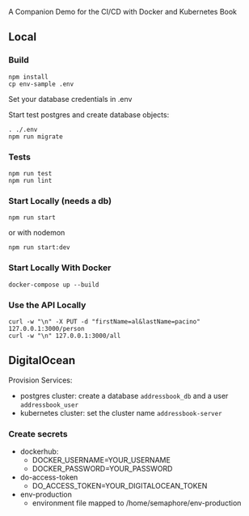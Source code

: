 A Companion Demo for the CI/CD with Docker and Kubernetes Book

## Local

### Build

    npm install
    cp env-sample .env

Set your database credentials in .env

Start test postgres and create database objects:

    . ./.env
    npm run migrate

### Tests

    npm run test
    npm run lint

### Start Locally (needs a db)

    npm run start

or with nodemon

    npm run start:dev

### Start Locally With Docker

    docker-compose up --build

### Use the API Locally

    curl -w "\n" -X PUT -d "firstName=al&lastName=pacino" 127.0.0.1:3000/person
    curl -w "\n" 127.0.0.1:3000/all

## DigitalOcean

Provision Services:
 - postgres cluster: create a database `addressbook_db` and a user `addressbook_user`
 - kubernetes cluster: set the cluster name `addressbook-server`

### Create secrets

- dockerhub:
  - DOCKER_USERNAME=YOUR_USERNAME
  - DOCKER_PASSWORD=YOUR_PASSWORD
- do-access-token
  - DO_ACCESS_TOKEN=YOUR_DIGITALOCEAN_TOKEN
- env-production
  - environment file mapped to /home/semaphore/env-production





